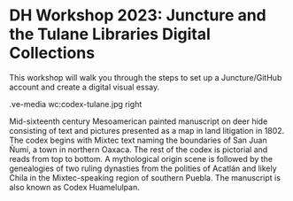 # DH Workshop 2023: Juncture and the Tulane Libraries Digital Collections

This workshop will walk you through the steps to set up a Juncture/GitHub account and create a digital visual essay. 

.ve-media wc:codex-tulane.jpg right

Mid-sixteenth century Mesoamerican painted manuscript on deer hide consisting of text and pictures presented as a map in land litigation in 1802. The codex begins with Mixtec text naming the boundaries of San Juan Ñumí, a town in northern Oaxaca. The rest of the codex is pictorial and reads from top to bottom. A mythological origin scene is followed by the genealogies of two ruling dynasties from the polities of Acatlán and likely Chila in the Mixtec-speaking region of southern Puebla. The manuscript is also known as Codex Huamelulpan.